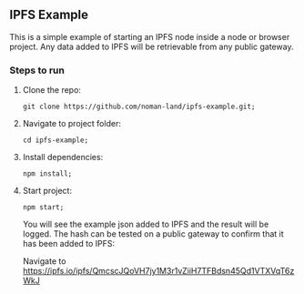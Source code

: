 ## IPFS Example

This is a simple example of starting an IPFS node inside a node or browser project. Any data added to IPFS will be retrievable from any public gateway. 

### Steps to run

1. Clone the repo:

    ```
    git clone https://github.com/noman-land/ipfs-example.git;
    ```
    
2. Navigate to project folder:

    ```
    cd ipfs-example;
    ```
    
3. Install dependencies:

    ```
    npm install;
    ```
    
4. Start project:

    ```
    npm start;
    ```
    
    You will see the example json added to IPFS and the result will be logged. The hash can be tested on a public gateway to confirm that it has been added to IPFS:
    
    Navigate to https://ipfs.io/ipfs/QmcscJQoVH7jy1M3r1vZiiH7TFBdsn45Qd1VTXVqT6zWkJ
